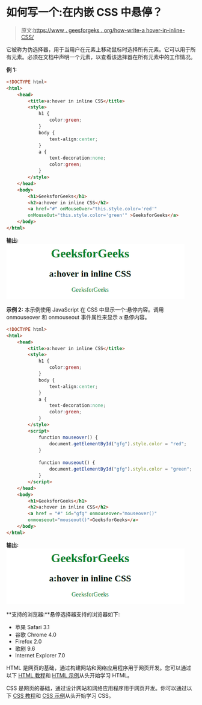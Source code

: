 # 如何写一个:在内嵌 CSS 中悬停？

> 原文:[https://www . geesforgeks . org/how-write-a hover-in-inline-CSS/](https://www.geeksforgeeks.org/how-to-write-ahover-in-inline-css/)

它被称为伪选择器，用于当用户在元素上移动鼠标时选择所有元素。它可以用于所有元素。必须在文档中声明一个元素，以查看该选择器在所有元素中的工作情况。

**例 1:**

```html
<!DOCTYPE html>
<html>
    <head>
        <title>a:hover in inline CSS</title>
        <style>
            h1 {
                color:green;
            }
            body {
                text-align:center;
            }
            a {
                text-decoration:none;
                color:green;
            }
        </style>
    </head>
    <body>
        <h1>GeeksforGeeks</h1>
        <h2>a:hover in inline CSS</h2>
        <a href="#" onMouseOver="this.style.color='red'"
        onMouseOut="this.style.color='green'" >GeeksforGeeks</a>
    </body>
</html>                    
```

**输出:**
![](img/c6fc1ceb5a6aaeced58b832f23472108.png)

**示例 2:** 本示例使用 JavaScript 在 CSS 中显示一个:悬停内容。调用 onmouseover 和 onmouseout 事件属性来显示 a:悬停内容。

```html
<!DOCTYPE html>
<html>
    <head>
        <title>a:hover in inline CSS</title>
        <style>
            h1 {
                color:green;
            }
            body {
                text-align:center;
            }
            a {
                text-decoration:none;
                color:green;
            }
        </style>
        <script>
            function mouseover() {
                document.getElementById("gfg").style.color = "red";
            }

            function mouseout() {
                document.getElementById("gfg").style.color = "green";
            }
        </script>
    </head>
    <body>
        <h1>GeeksforGeeks</h1>
        <h2>a:hover in inline CSS</h2>
        <a href = "#" id="gfg" onmouseover="mouseover()" 
        onmouseout="mouseout()">GeeksforGeeks</a>
    </body>
</html>                    
```

**输出:**
![](img/c6fc1ceb5a6aaeced58b832f23472108.png)

**支持的浏览器:**悬停选择器支持的浏览器如下:

*   苹果 Safari 3.1
*   谷歌 Chrome 4.0
*   Firefox 2.0
*   歌剧 9.6
*   Internet Explorer 7.0

HTML 是网页的基础，通过构建网站和网络应用程序用于网页开发。您可以通过以下 [HTML 教程](https://www.geeksforgeeks.org/html-tutorials/)和 [HTML 示例](https://www.geeksforgeeks.org/html-examples/)从头开始学习 HTML。

CSS 是网页的基础，通过设计网站和网络应用程序用于网页开发。你可以通过以下 [CSS 教程](https://www.geeksforgeeks.org/css-tutorials/)和 [CSS 示例](https://www.geeksforgeeks.org/css-examples/)从头开始学习 CSS。